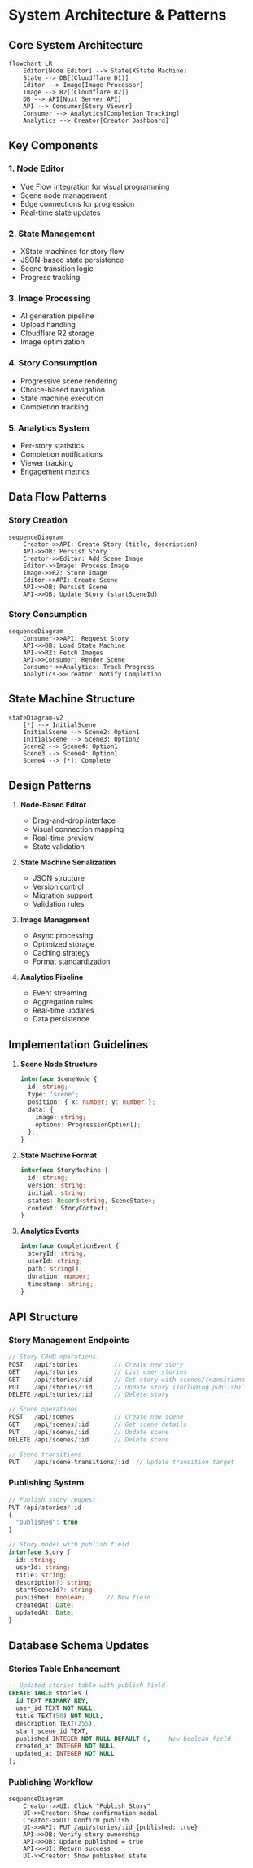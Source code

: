 # System Architecture & Patterns

## Core System Architecture

```mermaid
flowchart LR
    Editor[Node Editor] --> State[XState Machine]
    State --> DB[(Cloudflare D1)]
    Editor --> Image[Image Processor]
    Image --> R2[[Cloudflare R2]]
    DB --> API[Nuxt Server API]
    API --> Consumer[Story Viewer]
    Consumer --> Analytics[Completion Tracking]
    Analytics --> Creator[Creator Dashboard]
```

## Key Components

### 1. Node Editor
- Vue Flow integration for visual programming
- Scene node management
- Edge connections for progression
- Real-time state updates

### 2. State Management
- XState machines for story flow
- JSON-based state persistence
- Scene transition logic
- Progress tracking

### 3. Image Processing
- AI generation pipeline
- Upload handling
- Cloudflare R2 storage
- Image optimization

### 4. Story Consumption
- Progressive scene rendering
- Choice-based navigation
- State machine execution
- Completion tracking

### 5. Analytics System
- Per-story statistics
- Completion notifications
- Viewer tracking
- Engagement metrics

## Data Flow Patterns

### Story Creation
```mermaid
sequenceDiagram
    Creator->>API: Create Story (title, description)
    API->>DB: Persist Story
    Creator->>Editor: Add Scene Image
    Editor->>Image: Process Image
    Image->>R2: Store Image
    Editor->>API: Create Scene
    API->>DB: Persist Scene
    API->>DB: Update Story (startSceneId)
```

### Story Consumption
```mermaid
sequenceDiagram
    Consumer->>API: Request Story
    API->>DB: Load State Machine
    API->>R2: Fetch Images
    API->>Consumer: Render Scene
    Consumer->>Analytics: Track Progress
    Analytics->>Creator: Notify Completion
```

## State Machine Structure

```mermaid
stateDiagram-v2
    [*] --> InitialScene
    InitialScene --> Scene2: Option1
    InitialScene --> Scene3: Option2
    Scene2 --> Scene4: Option1
    Scene3 --> Scene4: Option1
    Scene4 --> [*]: Complete
```

## Design Patterns

1. **Node-Based Editor**
   - Drag-and-drop interface
   - Visual connection mapping
   - Real-time preview
   - State validation

2. **State Machine Serialization**
   - JSON structure
   - Version control
   - Migration support
   - Validation rules

3. **Image Management**
   - Async processing
   - Optimized storage
   - Caching strategy
   - Format standardization

4. **Analytics Pipeline**
   - Event streaming
   - Aggregation rules
   - Real-time updates
   - Data persistence

## Implementation Guidelines

1. **Scene Node Structure**
   ```typescript
   interface SceneNode {
     id: string;
     type: 'scene';
     position: { x: number; y: number };
     data: {
       image: string;
       options: ProgressionOption[];
     };
   }
   ```

2. **State Machine Format**
   ```typescript
   interface StoryMachine {
     id: string;
     version: string;
     initial: string;
     states: Record<string, SceneState>;
     context: StoryContext;
   }
   ```

3. **Analytics Events**
   ```typescript
   interface CompletionEvent {
     storyId: string;
     userId: string;
     path: string[];
     duration: number;
     timestamp: string;
   }
   ```

## API Structure

### Story Management Endpoints
```typescript
// Story CRUD operations
POST   /api/stories          // Create new story
GET    /api/stories          // List user stories
GET    /api/stories/:id      // Get story with scenes/transitions
PUT    /api/stories/:id      // Update story (including publish)
DELETE /api/stories/:id      // Delete story

// Scene operations
POST   /api/scenes           // Create new scene
GET    /api/scenes/:id       // Get scene details
PUT    /api/scenes/:id       // Update scene
DELETE /api/scenes/:id       // Delete scene

// Scene transitions
PUT    /api/scene-transitions/:id  // Update transition target
```

### Publishing System
```typescript
// Publish story request
PUT /api/stories/:id
{
  "published": true
}

// Story model with publish field
interface Story {
  id: string;
  userId: string;
  title: string;
  description?: string;
  startSceneId?: string;
  published: boolean;      // New field
  createdAt: Date;
  updatedAt: Date;
}
```

## Database Schema Updates

### Stories Table Enhancement
```sql
-- Updated stories table with publish field
CREATE TABLE stories (
  id TEXT PRIMARY KEY,
  user_id TEXT NOT NULL,
  title TEXT(50) NOT NULL,
  description TEXT(255),
  start_scene_id TEXT,
  published INTEGER NOT NULL DEFAULT 0,  -- New boolean field
  created_at INTEGER NOT NULL,
  updated_at INTEGER NOT NULL
);
```

### Publishing Workflow
```mermaid
sequenceDiagram
    Creator->>UI: Click "Publish Story"
    UI->>Creator: Show confirmation modal
    Creator->>UI: Confirm publish
    UI->>API: PUT /api/stories/:id {published: true}
    API->>DB: Verify story ownership
    API->>DB: Update published = true
    API->>UI: Return success
    UI->>Creator: Show published state

